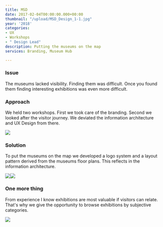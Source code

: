 ```yaml
---
title: MSD
date: 2017-02-04T00:00:00.000+00:00
thumbnail: "/upload/MSD_Design_1-1.jpg"
year: '2018'
categories:
- UX
- Workshops
- " Design Lead"
description: Putting the museums on the map
services: Branding, Museum Hub

---
```

### Issue

<p class ="lead">The museums lacked visibility. Finding them was difficult. Once you found them finding interesting exhibitions was even more difficult.</p>

### Approach

We held two workshops. First we took care of the branding. Second we looked after the visitor journey. We deviated the information architecture and UX Design from there.

![](/upload/MSD_Design_2-1.jpg)

### Solution

To put the museums on the map we developed a logo system and a layout pattern derived from the museums floor plans. This reflects in the information architecture.

![](/upload/MSD_Design_3-1.jpg)![](/upload/MSD_Design_4.jpg)

### One more thing

From experience I know exhibitions are most valuable if visitors can relate. That's why we give the opportunity to browse exhibitions by subjective categories.

![](/upload/MSD_Design_1-1.jpg)